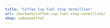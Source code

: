 ```yaml
---
title: "Coffee Cup Fuel Stop Vermillion"
url: /burbank/coffee-cup-fuel-stop-vermillion/
shop: Lebensmittel
---
```

